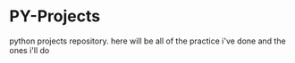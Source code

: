 # PY-Projects
python projects repository. here will be all of the practice i've done and the ones i'll do
